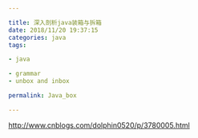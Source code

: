 ```yaml
---

title: 深入剖析java装箱与拆箱
date: 2018/11/20 19:37:15 
categories: java
tags: 

- java

- grammar
- unbox and inbox

permalink: Java_box

---
```




<http://www.cnblogs.com/dolphin0520/p/3780005.html> 